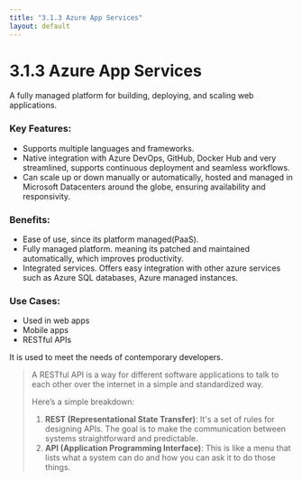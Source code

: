 ```yaml
---
title: "3.1.3 Azure App Services"
layout: default
---
```


# 3.1.3 Azure App Services

A fully managed platform for building, deploying, and scaling web applications.

### Key Features:

- Supports multiple languages and frameworks.
- Native integration with Azure DevOps, GitHub, Docker Hub and very streamlined, supports continuous deployment and seamless workflows.
- Can scale up or down manually or automatically, hosted and managed in Microsoft Datacenters around the globe, ensuring availability and responsivity.

### Benefits:

- Ease of use, since its platform managed(PaaS).
- Fully managed platform. meaning its patched and maintained automatically, which improves productivity.
- Integrated services. Offers easy integration with other azure services such as Azure SQL databases, Azure managed instances.

### Use Cases:

- Used in web apps
- Mobile apps
- RESTful APIs

It is used to meet the needs of contemporary developers. 

> A RESTful API is a way for different software applications to talk to each other over the internet in a simple and standardized way.
> 
> 
> Here’s a simple breakdown:
> 
> 1. **REST (Representational State Transfer)**: It's a set of rules for designing APIs. The goal is to make the communication between systems straightforward and predictable.
> 2. **API (Application Programming Interface)**: This is like a menu that lists what a system can do and how you can ask it to do those things.